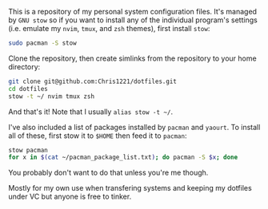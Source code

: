 This is a repository of my personal system configuration files. It's managed by `GNU stow` so if you want to install any of the individual program's settings (i.e. emulate my `nvim`, `tmux`, and `zsh` themes), first install `stow`:

```sh
sudo pacman -S stow
```

Clone the repository, then create simlinks from the repository to your home directory:

```sh
git clone git@github.com:Chris1221/dotfiles.git
cd dotfiles
stow -t ~/ nvim tmux zsh
```

And that's it! Note that I usually `alias stow -t ~/`. 

I've also included a list of packages installed by `pacman` and `yaourt`. To install all of these, first stow it to `$HOME` then feed it to `pacman`:

```sh
stow pacman
for x in $(cat ~/pacman_package_list.txt); do pacman -S $x; done
```

You probably don't want to do that unless you're me though. 

Mostly for my own use when transfering systems and keeping my dotfiles under VC but anyone is free to tinker.
